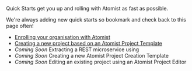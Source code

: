 Quick Starts get you up and rolling with Atomist as fast as possible.

We're always adding new quick starts so bookmark and check back to this page often!

* [Enrolling your organisation with Atomist](enrollment.md)
* [Creating a new project based on an Atomist Project Template](new-project-template.md)
* *Coming Soon* Extracting a REST microservice using 
* *Coming Soon* Creating a new Atomist Project Creation Template
* *Coming Soon* Editing an existing project using an Atomist Project Editor